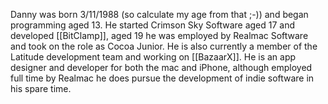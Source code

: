 Danny was born 3/11/1988 (so calculate my age from that ;-)) and began programming aged 13.
He started Crimson Sky Software aged 17 and developed [[BitClamp]], aged 19 he was employed by Realmac Software and took on the role as Cocoa Junior.
He is also currently a member of the Latitude development team and working on [[BazaarX]].
He is an app designer and developer for both the mac and iPhone, although employed full time by Realmac he does pursue the development of indie software in his spare time.